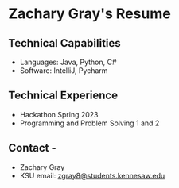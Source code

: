# Zachary Gray's Resume
## Technical Capabilities 
- Languages: Java, Python, C#
- Software: IntelliJ, Pycharm
## Technical Experience 
- Hackathon Spring 2023
- Programming and Problem Solving 1 and 2
## Contact -
- Zachary Gray
- KSU email: zgray8@students.kennesaw.edu

